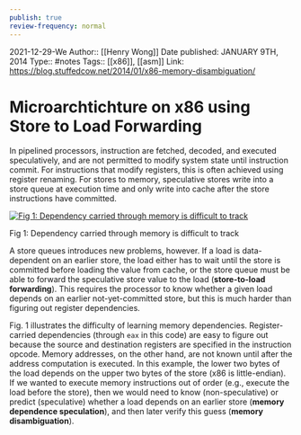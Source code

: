 ```yaml
---
publish: true
review-frequency: normal
---
```

2021-12-29-We
Author:: [[Henry Wong]]
Date published: JANUARY 9TH, 2014
Type:: #notes
Tags:: [[x86]], [[asm]]
Link: https://blog.stuffedcow.net/2014/01/x86-memory-disambiguation/

# Microarchtichture on x86 using Store to Load Forwarding

In pipelined processors, instruction are fetched, decoded, and executed speculatively, and are not permitted to modify system state until instruction commit. For instructions that modify registers, this is often achieved using register renaming. For stores to memory, speculative stores write into a store queue at execution time and only write into cache after the store instructions have committed.

[![Fig 1: Dependency carried through memory is difficult to track](http://blog.stuffedcow.net/wp-content/uploads/2014/01/ldst_code.png)](http://blog.stuffedcow.net/wp-content/uploads/2014/01/ldst_code.png)

Fig 1: Dependency carried through memory is difficult to track

A store queues introduces new problems, however. If a load is data-dependent on an earlier store, the load either has to wait until the store is committed before loading the value from cache, or the store queue must be able to forward the speculative store value to the load (**store-to-load forwarding**). This requires the processor to know whether a given load depends on an earlier not-yet-committed store, but this is much harder than figuring out register dependencies.

Fig. 1 illustrates the difficulty of learning memory dependencies. Register-carried dependencies (through `eax` in this code) are easy to figure out because the source and destination registers are specified in the instruction opcode. Memory addresses, on the other hand, are not known until after the address computation is executed. In this example, the lower two bytes of the load depends on the upper two bytes of the store (x86 is little-endian). If we wanted to execute memory instructions out of order (e.g., execute the load before the store), then we would need to know (non-speculative) or predict (speculative) whether a load depends on an earlier store (**memory dependence speculation**), and then later verify this guess (**memory disambiguation**).
